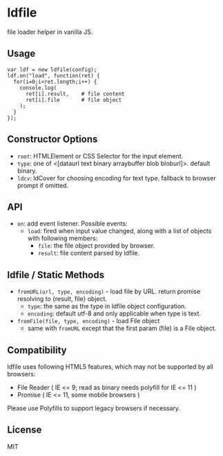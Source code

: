 # ldfile

file loader helper in vanilla JS.


## Usage

    var ldf = new ldfile(config);
    ldf.on("load", function(ret) {
      for(i=0;i<ret.length;i++) {
        console.log(
          ret[i].result,    # file content
          ret[i].file       # file object
        );
      }
    });


## Constructor Options

 * `root`: HTMLElement or CSS Selector for the input element.
 * `type`: one of <[dataurl text binary arraybuffer blob bloburl]>. default binary.
 * `ldcv`: ldCover for choosing encoding for text type. fallback to browser prompt if omitted.


## API

 * `on`: add event listener. Possible events:
   - `load`: fired when input value changed, along with a list of objects with following members:
     - `file`: the file object provided by browser.
     - `result`: file content parsed by ldfile.


## ldfile / Static Methods

 * `fromURL(url, type, encoding)` - load file by URL. return promise resolving to {result, file} object.
   - `type`: the same as the type in ldfile object configuration.
   - `encoding`: default utf-8 and only applicable when type is text.
 * `fromFile(file, type, encoding)` - load File object
   - same with `fromURL` except that the first param (file) is a File object.


## Compatibility

ldfile uses following HTML5 features, which may not be supported by all browsers:

 * File Reader ( IE <= 9; read as binary needs polyfill for IE <= 11 )
 * Promise  ( IE <= 11, some mobile browsers )

Please use Polyfills to support legacy browsers if necessary.


## License

MIT
